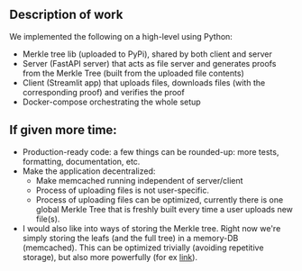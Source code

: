 ## Description of work

We implemented the following on a high-level using Python:
- Merkle tree lib (uploaded to PyPi), shared by both client and server
- Server (FastAPI server) that acts as file server and generates proofs from the Merkle Tree (built from the uploaded file contents)
- Client (Streamlit app) that uploads files, downloads files (with the corresponding proof) and verifies the proof
- Docker-compose orchestrating the whole setup

## If given more time:

- Production-ready code: a few things can be rounded-up: more tests, formatting, documentation, etc.
- Make the application decentralized:
  - Make memcached running independent of server/client
  - Process of uploading files is not user-specific.
  - Process of uploading files can be optimized, currently there is one global Merkle Tree that is freshly built every time a user uploads new file(s).
- I would also like into ways of storing the Merkle tree. Right now we're simply storing the leafs (and the full tree) in a memory-DB (memcached). This can be optimized trivially (avoiding repetitive storage), but also more powerfully (for ex [link](https://ethresear.ch/t/optimizing-sparse-merkle-trees/3751/5)).
